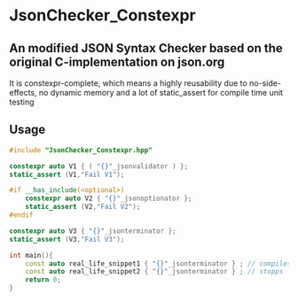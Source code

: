 # JsonChecker_Constexpr
## An modified JSON Syntax Checker based on the original C-implementation on json.org
It is constexpr-complete, which means a highly reusability due to no-side-effects, no dynamic memory and a lot of static_assert for compile time unit testing

## Usage

````cpp
#include "JsonChecker_Constexpr.hpp"

constexpr auto V1 { ( "{}"_jsonvalidator ) };
static_assert (V1,"Fail V1");

#if __has_include(<optional>)
    constexpr auto V2 { "{}"_jsonoptionator };
    static_assert (V2,"Fail V2");
#endif

constexpr auto V3 { "{}"_jsonterminator };
static_assert (V3,"Fail V3");

int main(){
	const auto real_life_snippet1 { "{}"_jsonterminator } ; // compiles
	const auto real_life_snippet2 { "{}"_jsonterminator } ; // stopps
	return 0;
}


````
